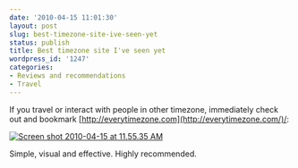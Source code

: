 ```yaml
---
date: '2010-04-15 11:01:30'
layout: post
slug: best-timezone-site-ive-seen-yet
status: publish
title: Best timezone site I've seen yet
wordpress_id: '1247'
categories:
- Reviews and recommendations
- Travel
---
```


If you travel or interact with people in other timezone, immediately check out and bookmark [http://everytimezone.com](http://everytimezone.com/)/:

[![Screen shot 2010-04-15 at 11.55.35 AM](http://fnord.phfactor.net/wp-content/uploads/2010/04/Screen-shot-2010-04-15-at-11.55.35-AM-450x469.png)](http://fnord.phfactor.net/wp-content/uploads/2010/04/Screen-shot-2010-04-15-at-11.55.35-AM.png)

Simple, visual and effective. Highly recommended.
